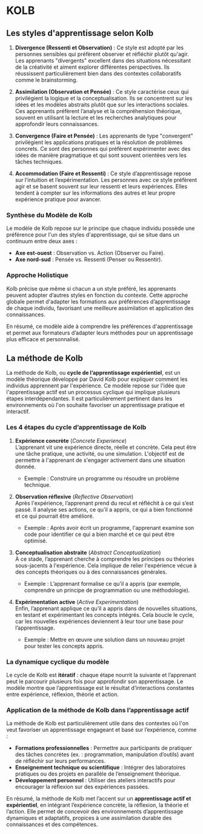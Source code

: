 # KOLB
## Les styles d'apprentissage selon Kolb

1.  **Divergence (Ressenti et Observation)** : Ce style est adopté par les personnes sensibles qui préfèrent observer et réfléchir plutôt qu'agir. Les apprenants "divergents" excellent dans des situations nécessitant de la créativité et aiment explorer différentes perspectives. Ils réussissent particulièrement bien dans des contextes collaboratifs comme le brainstorming.
    
2.  **Assimilation (Observation et Pensée)** : Ce style caractérise ceux qui privilégient la logique et la conceptualisation. Ils se concentrent sur les idées et les modèles abstraits plutôt que sur les interactions sociales. Ces apprenants préfèrent l’analyse et la compréhension théorique, souvent en utilisant la lecture et les recherches analytiques pour approfondir leurs connaissances.
    
3.  **Convergence (Faire et Pensée)** : Les apprenants de type "convergent" privilégient les applications pratiques et la résolution de problèmes concrets. Ce sont des personnes qui préfèrent expérimenter avec des idées de manière pragmatique et qui sont souvent orientées vers les tâches techniques.
    
4.  **Accommodation (Faire et Ressenti)** : Ce style d’apprentissage repose sur l’intuition et l’expérimentation. Les personnes avec ce style préfèrent agir et se basent souvent sur leur ressenti et leurs expériences. Elles tendent à compter sur les informations des autres et leur propre expérience pratique pour avancer.
    

### Synthèse du Modèle de Kolb

Le modèle de Kolb repose sur le principe que chaque individu possède une préférence pour l'un des styles d'apprentissage, qui se situe dans un continuum entre deux axes :

-   **Axe est-ouest** : Observation vs. Action (Observer ou Faire).
-   **Axe nord-sud** : Pensée vs. Ressenti (Penser ou Ressentir).

### Approche Holistique

Kolb précise que même si chacun a un style préféré, les apprenants peuvent adopter d’autres styles en fonction du contexte. Cette approche globale permet d'adapter les formations aux préférences d’apprentissage de chaque individu, favorisant une meilleure assimilation et application des connaissances.

En résumé, ce modèle aide à comprendre les préférences d'apprentissage et permet aux formateurs d’adapter leurs méthodes pour un apprentissage plus efficace et personnalisé.

## La méthode de Kolb

La méthode de Kolb, ou **cycle de l’apprentissage expérientiel**, est un modèle théorique développé par David Kolb pour expliquer comment les individus apprennent par l'expérience. Ce modèle repose sur l'idée que l'apprentissage actif est un processus cyclique qui implique plusieurs étapes interdépendantes. Il est particulièrement pertinent dans les environnements où l'on souhaite favoriser un apprentissage pratique et interactif.

### Les 4 étapes du cycle d’apprentissage de Kolb

1.  **Expérience concrète** (_Concrete Experience_)  
    L’apprenant vit une expérience directe, réelle et concrète. Cela peut être une tâche pratique, une activité, ou une simulation. L'objectif est de permettre à l'apprenant de s'engager activement dans une situation donnée.
    
    -   Exemple : Construire un programme ou résoudre un problème technique.
2.  **Observation réflexive** (_Reflective Observation_)  
    Après l'expérience, l’apprenant prend du recul et réfléchit à ce qui s’est passé. Il analyse ses actions, ce qu’il a appris, ce qui a bien fonctionné et ce qui pourrait être amélioré.
    
    -   Exemple : Après avoir écrit un programme, l'apprenant examine son code pour identifier ce qui a bien marché et ce qui peut être optimisé.
3.  **Conceptualisation abstraite** (_Abstract Conceptualization_)  
    À ce stade, l’apprenant cherche à comprendre les principes ou théories sous-jacents à l'expérience. Cela implique de relier l'expérience vécue à des concepts théoriques ou à des connaissances générales.
    
    -   Exemple : L’apprenant formalise ce qu’il a appris (par exemple, comprendre un principe de programmation ou une méthodologie).
4.  **Expérimentation active** (_Active Experimentation_)  
    Enfin, l’apprenant applique ce qu’il a appris dans de nouvelles situations, en testant et expérimentant les concepts intégrés. Cela boucle le cycle, car les nouvelles expériences deviennent à leur tour une base pour l’apprentissage.
    
    -   Exemple : Mettre en œuvre une solution dans un nouveau projet pour tester les concepts appris.

### La dynamique cyclique du modèle

Le cycle de Kolb est **itératif** : chaque étape nourrit la suivante et l’apprenant peut le parcourir plusieurs fois pour approfondir son apprentissage. Le modèle montre que l’apprentissage est le résultat d’interactions constantes entre expérience, réflexion, théorie et action.

### Application de la méthode de Kolb dans l’apprentissage actif

La méthode de Kolb est particulièrement utile dans des contextes où l'on veut favoriser un apprentissage engageant et basé sur l’expérience, comme :

-   **Formations professionnelles** : Permettre aux participants de pratiquer des tâches concrètes (ex. : programmation, manipulation d’outils) avant de réfléchir sur leurs performances.
-   **Enseignement technique ou scientifique** : Intégrer des laboratoires pratiques ou des projets en parallèle de l’enseignement théorique.
-   **Développement personnel** : Utiliser des ateliers interactifs pour encourager la réflexion sur des expériences passées.

En résumé, la méthode de Kolb met l’accent sur un **apprentissage actif et expérientiel**, en intégrant l’expérience concrète, la réflexion, la théorie et l’action. Elle permet de concevoir des environnements d’apprentissage dynamiques et adaptatifs, propices à une assimilation durable des connaissances et des compétences.
<!--stackedit_data:
eyJoaXN0b3J5IjpbMzE3ODQ3NTgsLTExNDE1ODM5NTBdfQ==
-->